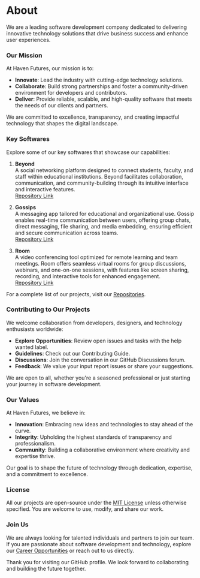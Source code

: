 # About
We are a leading software development company dedicated to delivering innovative technology solutions that drive business success and enhance user experiences.

### Our Mission
At Haven Futures, our mission is to:
- **Innovate**: Lead the industry with cutting-edge technology solutions.
- **Collaborate**: Build strong partnerships and foster a community-driven environment for developers and contributors.
- **Deliver**: Provide reliable, scalable, and high-quality software that meets the needs of our clients and partners.

We are committed to excellence, transparency, and creating impactful technology that shapes the digital landscape.

### Key Softwares
Explore some of our key softwares that showcase our capabilities:

1. **Beyond**  
   A social networking platform designed to connect students, faculty, and staff within educational institutions. Beyond facilitates collaboration, communication, and community-building through its intuitive interface and interactive features.  
   [Repository Link](https://github.com/havenfutures/Beyond)

2. **Gossips**  
   A messaging app tailored for educational and organizational use. Gossip enables real-time communication between users, offering group chats, direct messaging, file sharing, and media embedding, ensuring efficient and secure communication across teams.  
   [Repository Link](https://github.com/havenfutures/Gossips)

3. **Room**  
   A video conferencing tool optimized for remote learning and team meetings. Room offers seamless virtual rooms for group discussions, webinars, and one-on-one sessions, with features like screen sharing, recording, and interactive tools for enhanced engagement.  
   [Repository Link](https://github.com/havenfutures/Room)

For a complete list of our projects, visit our [Repositories](https://github.com/orgs/HavenFutures/repositories).

### Contributing to Our Projects
We welcome collaboration from developers, designers, and technology enthusiasts worldwide:

- **Explore Opportunities**: Review open issues and tasks with the help wanted label.
- **Guidelines**: Check out our Contributing Guide.
- **Discussions**: Join the conversation in our GitHub Discussions forum.
- **Feedback**: We value your input report issues or share your suggestions.

We are open to all, whether you're a seasoned professional or just starting your journey in software development.

### Our Values
At Haven Futures, we believe in:

- **Innovation**: Embracing new ideas and technologies to stay ahead of the curve.
- **Integrity**: Upholding the highest standards of transparency and professionalism.
- **Community**: Building a collaborative environment where creativity and expertise thrive.

Our goal is to shape the future of technology through dedication, expertise, and a commitment to excellence.

### License
All our projects are open-source under the [MIT License](https://github.com/HavenFutures/.github/blob/main/LICENSE) unless otherwise specified. You are welcome to use, modify, and share our work.

### Join Us
We are always looking for talented individuals and partners to join our team. If you are passionate about software development and technology, explore our [Career Opportunities](https://www.havenfutures.com/careers) or reach out to us directly.

Thank you for visiting our GitHub profile. We look forward to collaborating and building the future together.
